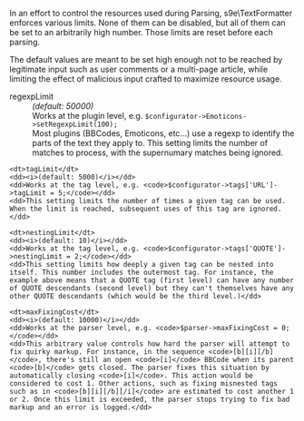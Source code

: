 In an effort to control the resources used during Parsing, s9e\TextFormatter enforces various limits. None of them can be disabled, but all of them can be set to an arbitrarily high number. Those limits are reset before each parsing.

The default values are meant to be set high enough not to be reached by legitimate input such as user comments or a multi-page article, while limiting the effect of malicious input crafted to maximize resource usage.

<dl>
	<dt>regexpLimit</dt>
	<dd><i>(default: 50000)</i></dd>
	<dd>Works at the plugin level, e.g. <code>$configurator->Emoticons->setRegexpLimit(100);</code></dd>
	<dd>Most plugins (BBCodes, Emoticons, etc...) use a regexp to identify the parts of the text they apply to. This setting limits the number of matches to process, with the supernumary matches being ignored.</dd>

	<dt>tagLimit</dt>
	<dd><i>(default: 5000)</i></dd>
	<dd>Works at the tag level, e.g. <code>$configurator->tags['URL']->tagLimit = 5;</code></dd>
	<dd>This setting limits the number of times a given tag can be used. When the limit is reached, subsequent uses of this tag are ignored.</dd>

	<dt>nestingLimit</dt>
	<dd><i>(default: 10)</i></dd>
	<dd>Works at the tag level, e.g. <code>$configurator->tags['QUOTE']->nestingLimit = 2;</code></dd>
	<dd>This setting limits how deeply a given tag can be nested into itself. This number includes the outermost tag. For instance, the example above means that a QUOTE tag (first level) can have any number of QUOTE descendants (second level) but they can't themselves have any other QUOTE descendants (which would be the third level.)</dd>

	<dt>maxFixingCost</dt>
	<dd><i>(default: 10000)</i></dd>
	<dd>Works at the parser level, e.g. <code>$parser->maxFixingCost = 0;</code></dd>
	<dd>This arbitrary value controls how hard the parser will attempt to fix quirky markup. For instance, in the sequence <code>[b][i][/b]</code>, there's still an open <code>[i]</code> BBCode when its parent <code>[b]</code> gets closed. The parser fixes this situation by automatically closing <code>[i]</code>. This action would be considered to cost 1. Other actions, such as fixing misnested tags such as in <code>[b][i][/b][/i]</code> are estimated to cost another 1 or 2. Once this limit is exceeded, the parser stops trying to fix bad markup and an error is logged.</dd>
</dl>